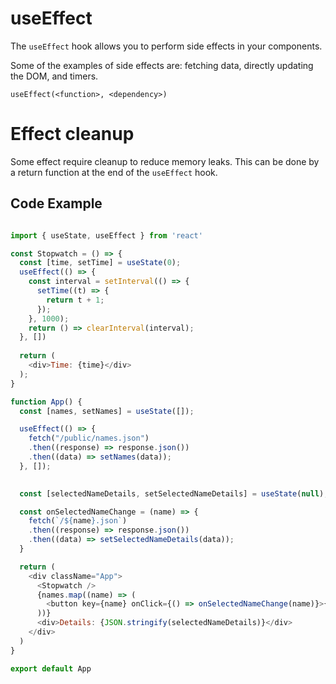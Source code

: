 # useEffect

The `useEffect` hook allows you to perform side effects in your components.

Some of the examples of side effects are: fetching data, directly updating the DOM, and timers.

`useEffect(<function>, <dependency>)`

# Effect cleanup

Some effect require cleanup to reduce memory leaks. This can be done by a return function at the end of the `useEffect` hook.

## Code Example

```js

import { useState, useEffect } from 'react'

const Stopwatch = () => {
  const [time, setTime] = useState(0);
  useEffect(() => {
    const interval = setInterval(() => {
      setTime((t) => {
        return t + 1;
      });
    }, 1000);
    return () => clearInterval(interval);
  }, [])
  
  return (
    <div>Time: {time}</div>
  );
}

function App() {
  const [names, setNames] = useState([]);

  useEffect(() => {
    fetch("/public/names.json")
    .then((response) => response.json())
    .then((data) => setNames(data));
  }, []);

  
  const [selectedNameDetails, setSelectedNameDetails] = useState(null);

  const onSelectedNameChange = (name) => {
    fetch(`/${name}.json`)
    .then((response) => response.json())
    .then((data) => setSelectedNameDetails(data));
  }

  return (
    <div className="App">
      <Stopwatch />
      {names.map((name) => (
        <button key={name} onClick={() => onSelectedNameChange(name)}>{name}</button>
      ))}
      <div>Details: {JSON.stringify(selectedNameDetails)}</div>
    </div>
  )
}

export default App



```